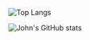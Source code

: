 ![Top Langs](https://github-readme-stats.vercel.app/api/top-langs/?username=jottenlips&hide=Jupyter%20Notebook,html,reason,svelte&layout=compact&langs_count=8&theme=radical)

![John's GitHub stats](https://github-readme-stats.vercel.app/api?username=jottenlips&count_private=true&theme=radical)
